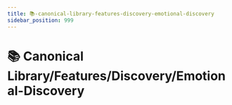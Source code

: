 ```yaml
---
title: 📚-canonical-library-features-discovery-emotional-discovery
sidebar_position: 999
---
```


# 📚 Canonical Library/Features/Discovery/Emotional-Discovery

